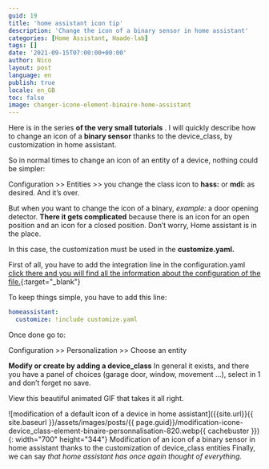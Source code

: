```yaml
---
guid: 19
title: 'home assistant icon tip'
description: 'Change the icon of a binary sensor in home assistant'
categories: [Home Assistant, Haade-lab]
tags: []
date: '2021-09-15T07:00:00+00:00'
author: Nico
layout: post
language: en
publish: true
locale: en_GB
toc: false
image: changer-icone-element-binaire-home-assistant
---
```

Here is in the series **of the very small tutorials** . I will quickly describe how to change an icon of a **binary sensor** thanks to the device\_class, by customization in home assistant.

So in normal times to change an icon of an entity of a device, nothing could be simpler:

Configuration &gt;&gt; Entities &gt;&gt; you change the class icon to **hass:** or **mdi:** as desired. And it’s over.

But when you want to change the icon of a binary, *example:* a door opening detector. **There it gets complicated** because there is an icon for an open position and an icon for a closed position. Don’t worry, Home assistant is in the place.

In this case, the customization must be used in the **customize.yaml.**

First of all, you have to add the integration line in the configuration.yaml [click there and you will find all the information about the configuration of the file.](https://www.home-assistant.io/docs/configuration/customizing-devices/){:target="_blank"}

To keep things simple, you have to add this line:

```yaml
homeassistant:
  customize: !include customize.yaml
```

Once done go to:

Configuration &gt;&gt; Personalization &gt;&gt; Choose an entity

**Modify or create by adding a device\_class** In general it exists, and there you have a panel of choices (garage door, window, movement …), select in 1 and don’t forget no save.

View this beautiful animated GIF that takes it all right.

![modification of a default icon of a device in home assistant]({{site.url}}{{ site.baseurl }}/assets/images/posts/{{ page.guid}}/modification-icone-device_class-element-binaire-personnalisation-820.webp{{ cachebuster }}){: width="700" height="344"} Modification of an icon of a binary sensor in home assistant thanks to the customization of device_class entities Finally, we can say *that home assistant has once again thought of everything.*
